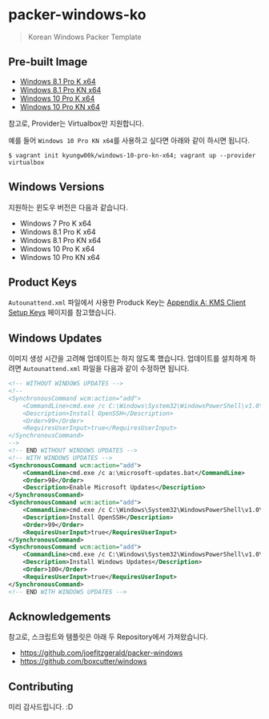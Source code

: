 # packer-windows-ko
> Korean Windows Packer Template

## Pre-built Image
* [Windows 8.1 Pro K x64](https://atlas.hashicorp.com/kyungw00k/boxes/windows-8.1-pro-k-x64)
* [Windows 8.1 Pro KN x64](https://atlas.hashicorp.com/kyungw00k/boxes/windows-8.1-pro-kn-x64)
* [Windows 10 Pro K x64](https://atlas.hashicorp.com/kyungw00k/boxes/windows-10-pro-k-x64)
* [Windows 10 Pro KN x64](https://atlas.hashicorp.com/kyungw00k/boxes/windows-10-pro-kn-x64)

참고로, Provider는 Virtualbox만 지원합니다.

예를 들어 `Windows 10 Pro KN x64`를 사용하고 싶다면 아래와 같이 하시면 됩니다.
```
$ vagrant init kyungw00k/windows-10-pro-kn-x64; vagrant up --provider virtualbox
```

## Windows Versions
지원하는 윈도우 버전은 다음과 같습니다.

* Windows 7 Pro K x64
* Windows 8.1 Pro K x64
* Windows 8.1 Pro KN x64
* Windows 10 Pro K x64
* Windows 10 Pro KN x64

## Product Keys
`Autounattend.xml` 파일에서 사용한 Produck Key는 [Appendix A: KMS Client Setup Keys](http://technet.microsoft.com/en-us/library/jj612867.aspx) 페이지를 참고했습니다.

## Windows Updates
이미지 생성 시간을 고려해 업데이트는 하지 않도록 했습니다. 업데이트를 설치하게 하려면 `Autounattend.xml` 파일을 다음과 같이 수정하면 됩니다.

```xml
<!-- WITHOUT WINDOWS UPDATES -->
<!--
<SynchronousCommand wcm:action="add">
    <CommandLine>cmd.exe /c C:\Windows\System32\WindowsPowerShell\v1.0\powershell.exe -File a:\openssh.ps1 -AutoStart</CommandLine>
    <Description>Install OpenSSH</Description>
    <Order>99</Order>
    <RequiresUserInput>true</RequiresUserInput>
</SynchronousCommand>
-->
<!-- END WITHOUT WINDOWS UPDATES -->
<!-- WITH WINDOWS UPDATES -->
<SynchronousCommand wcm:action="add">
    <CommandLine>cmd.exe /c a:\microsoft-updates.bat</CommandLine>
    <Order>98</Order>
    <Description>Enable Microsoft Updates</Description>
</SynchronousCommand>
<SynchronousCommand wcm:action="add">
    <CommandLine>cmd.exe /c C:\Windows\System32\WindowsPowerShell\v1.0\powershell.exe -File a:\openssh.ps1</CommandLine>
    <Description>Install OpenSSH</Description>
    <Order>99</Order>
    <RequiresUserInput>true</RequiresUserInput>
</SynchronousCommand>
<SynchronousCommand wcm:action="add">
    <CommandLine>cmd.exe /c C:\Windows\System32\WindowsPowerShell\v1.0\powershell.exe -File a:\win-updates.ps1</CommandLine>
    <Description>Install Windows Updates</Description>
    <Order>100</Order>
    <RequiresUserInput>true</RequiresUserInput>
</SynchronousCommand>
<!-- END WITH WINDOWS UPDATES -->
```

## Acknowledgements
참고로, 스크립트와 템플릿은 아래 두 Repository에서 가져왔습니다.

* https://github.com/joefitzgerald/packer-windows
* https://github.com/boxcutter/windows

## Contributing
미리 감사드립니다. :D
